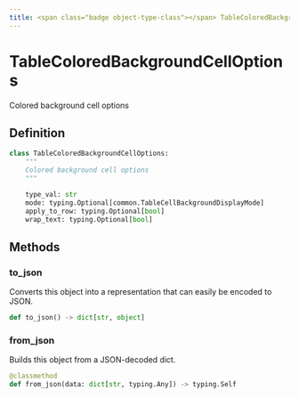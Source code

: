 ```yaml
---
title: <span class="badge object-type-class"></span> TableColoredBackgroundCellOptions
---
```

# <span class="badge object-type-class"></span> TableColoredBackgroundCellOptions

Colored background cell options

## Definition

```python
class TableColoredBackgroundCellOptions:
    """
    Colored background cell options
    """

    type_val: str
    mode: typing.Optional[common.TableCellBackgroundDisplayMode]
    apply_to_row: typing.Optional[bool]
    wrap_text: typing.Optional[bool]
```
## Methods

### <span class="badge object-method"></span> to_json

Converts this object into a representation that can easily be encoded to JSON.

```python
def to_json() -> dict[str, object]
```

### <span class="badge object-method"></span> from_json

Builds this object from a JSON-decoded dict.

```python
@classmethod
def from_json(data: dict[str, typing.Any]) -> typing.Self
```

